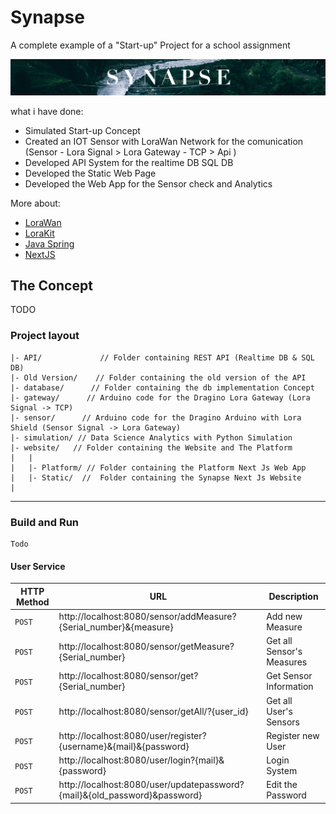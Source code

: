# Synapse
A complete example of a "Start-up" Project for a school assignment

![Synapse](img/long.png)

what i have done:

- Simulated Start-up Concept
- Created an IOT Sensor with LoraWan Network for the comunication (Sensor - Lora Signal > Lora Gateway - TCP > Api )
- Developed API System for the realtime DB SQL DB
- Developed the Static Web Page 
- Developed the Web App for the Sensor check and Analytics

More about:

- [LoraWan](https://lora-alliance.org/about-lorawan/)
- [LoraKit](https://www.dragino.com/index.php)
- [Java Spring](http://spring.io)
- [NextJS](https://nextjs.org)

## The Concept
 TODO

### Project layout

```
|- API/             // Folder containing REST API (Realtime DB & SQL DB)
|- Old Version/    // Folder containing the old version of the API
|- database/      // Folder containing the db implementation Concept
|- gateway/      // Arduino code for the Dragino Lora Gateway (Lora Signal -> TCP)
|- sensor/      // Arduino code for the Dragino Arduino with Lora Shield (Sensor Signal -> Lora Gateway)
|- simulation/ // Data Science Analytics with Python Simulation 
|- website/   // Folder containing the Website and The Platform
|   |
|   |- Platform/ // Folder containing the Platform Next Js Web App
|   |- Static/  //  Folder containing the Synapse Next Js Website
|
```

---

### Build and Run
    
    Todo

#### User Service

|HTTP Method|URL|Description|
|---|---|---|
|`POST`|http://localhost:8080/sensor/addMeasure?{Serial_number}&{measure} | Add new Measure |
|`POST`|http://localhost:8080/sensor/getMeasure?{Serial_number} | Get all Sensor's Measures |
|`POST`|http://localhost:8080/sensor/get?{Serial_number} | Get Sensor Information |
|`POST`|http://localhost:8080/sensor/getAll/?{user_id} | Get all User's Sensors |
|`POST`|http://localhost:8080/user/register?{username}&{mail}&{password} | Register new User |
|`POST`|http://localhost:8080/user/login?{mail}&{password} | Login System |
|`POST`|http://localhost:8080/user/updatepassword?{mail}&{old_password}&password} | Edit the Password |
